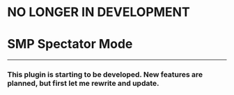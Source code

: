 # **NO LONGER IN DEVELOPMENT**

# SMP Spectator Mode

---

### This plugin is starting to be developed. New features are planned, but first let me rewrite and update.
